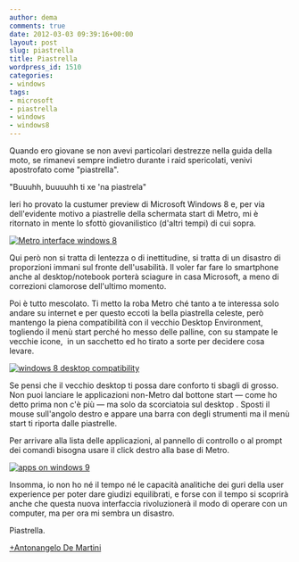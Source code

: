 ```yaml
---
author: dema
comments: true
date: 2012-03-03 09:39:16+00:00
layout: post
slug: piastrella
title: Piastrella
wordpress_id: 1510
categories:
- windows
tags:
- microsoft
- piastrella
- windows
- windows8
---
```


Quando ero giovane se non avevi particolari destrezze nella guida della moto, se rimanevi sempre indietro durante i raid spericolati, venivi apostrofato come "piastrella".

"Buuuhh, buuuuhh ti xe 'na piastrela"

Ieri ho provato la custumer preview di Microsoft Windows 8 e, per via dell'evidente motivo a piastrelle della schermata start di Metro, mi è ritornato in mente lo sfottò giovanilistico (d'altri tempi) di cui sopra.

[![Metro interface windows 8](http://dema.tv/wp-content/uploads/2012/03/start1.jpg)](http://dema.tv/wp-content/uploads/2012/03/start1.jpg)

Qui però non si tratta di lentezza o di inettitudine, si tratta di un disastro di proporzioni immani sul fronte dell'usabilità. Il voler far fare lo smartphone anche al desktop/notebook porterà sciagure in casa Microsoft, a meno di correzioni clamorose dell'ultimo momento.

Poi è tutto mescolato. Ti metto la roba Metro ché tanto a te interessa solo andare su internet e per questo eccoti la bella piastrella celeste, però mantengo la piena compatibilità con il vecchio Desktop Environment, togliendo il menù start perché ho messo delle palline, con su stampate le vecchie icone,  in un sacchetto ed ho tirato a sorte per decidere cosa levare.

[![windows 8 desktop compatibility ](http://dema.tv/wp-content/uploads/2012/03/desktop1.jpg)](http://dema.tv/wp-content/uploads/2012/03/desktop1.jpg)

Se pensi che il vecchio desktop ti possa dare conforto ti sbagli di grosso. Non puoi lanciare le applicazioni non-Metro dal bottone start — come ho detto prima non c'è più — ma solo da scorciatoia sul desktop . Sposti il mouse sull'angolo destro e appare una barra con degli strumenti ma il menù start ti riporta dalle piastrelle.

Per arrivare alla lista delle applicazioni, al pannello di controllo o al prompt dei comandi bisogna usare il click destro alla base di Metro.

[![apps on windows 9 ](http://dema.tv/wp-content/uploads/2012/03/apps1.jpg)](http://dema.tv/wp-content/uploads/2012/03/apps1.jpg)

Insomma, io non ho né il tempo né le capacità analitiche dei guri della user experience per poter dare giudizi equilibrati, e forse con il tempo si scoprirà anche che questa nuova interfaccia rivoluzionerà il modo di operare con un computer, ma per ora mi sembra un disastro.

Piastrella.

[+Antonangelo De Martini](https://plus.google.com/106700489171066016161/about?rel=author)
